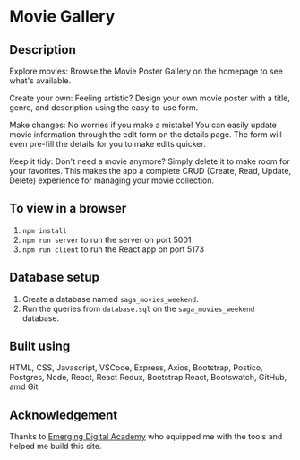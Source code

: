 # Movie Gallery

## Description
Explore movies: Browse the Movie Poster Gallery on the homepage to see what's available.

Create your own: Feeling artistic? Design your own movie poster with a title, genre, and description using the easy-to-use form.

Make changes: No worries if you make a mistake! You can easily update movie information through the edit form on the details page. The form will even pre-fill the details for you to make edits quicker.

Keep it tidy: Don't need a movie anymore? Simply delete it to make room for your favorites. This makes the app a complete CRUD (Create, Read, Update, Delete) experience for managing your movie collection.

## To view in a browser

1. `npm install`
2. `npm run server` to run the server on port 5001
3. `npm run client` to run the React app on port 5173

## Database setup

1. Create a database named `saga_movies_weekend`.
2. Run the queries from `database.sql` on the `saga_movies_weekend` database.

## Built using
HTML, CSS, Javascript, VSCode, Express, Axios, Bootstrap, Postico, Postgres, Node, React, React Redux, Bootstrap React, Bootswatch, GitHub, amd Git

## Acknowledgement

Thanks to [Emerging Digital Academy](https://emergingacademy.org/) who equipped me with the tools and helped me build this site.